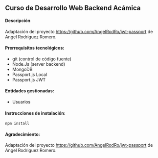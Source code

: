 ## Curso de Desarrollo Web Backend Acámica

#### Descripción

Adaptación del proyecto https://github.com/AngelRodRo/jwt-passport de Angel Rodriguez Romero.


#### Prerrequisitos tecnológicos:

- git (control de código fuente)
- Node.Js (server backend)
- MongoDB 
- Passport.js Local 
- Passport.js JWT


#### Entidades gestionadas:

  - Usuarios


#### Instrucciones de instalación:

  ``` 
  npm install
  ```



#### Agradecimiento:

Adaptación del proyecto https://github.com/AngelRodRo/jwt-passport de Angel Rodriguez Romero.
